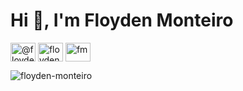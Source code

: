 <h1>Hi 👋, I'm Floyden Monteiro</h1>
<p align="left">
<a href="https://twitter.com/@floydenmonteiro" target="blank"><img align="center" src="https://raw.githubusercontent.com/rahuldkjain/github-profile-readme-generator/master/src/images/icons/Social/twitter.svg" alt="@floydenmonteiro" height="30" width="40" /></a>
<a href="https://linkedin.com/in/Floyden Montiero" target="blank"><img align="center" src="https://raw.githubusercontent.com/rahuldkjain/github-profile-readme-generator/master/src/images/icons/Social/linked-in-alt.svg" alt="floyden montiero" height="30" width="40" /></a>
<a href="https://instagram.com/fm" target="blank"><img align="center" src="https://raw.githubusercontent.com/rahuldkjain/github-profile-readme-generator/master/src/images/icons/Social/instagram.svg" alt="fm" height="30" width="40" /></a>
</p>

<p align="left"> <img src="https://komarev.com/ghpvc/?username=floyden-monteiro&label=Profile%20views&color=0e75b6&style=flat" alt="floyden-monteiro" /> </p>



